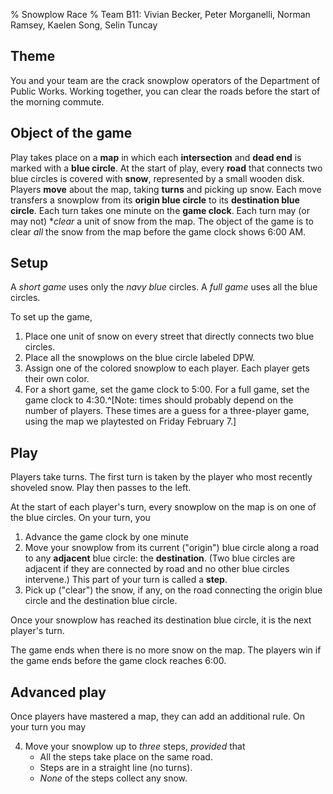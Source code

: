 % Snowplow Race
% Team B11: Vivian Becker, Peter Morganelli, Norman Ramsey, Kaelen Song, Selin Tuncay

## Theme

You and your team are the crack snowplow operators of the Department of Public Works.
Working together, you can clear the roads before the start of the morning commute.

## Object of the game

Play takes place on a **map** in which each **intersection** and **dead end** is marked with a **blue circle**.
At the start of play, every **road** that connects two blue circles is covered with **snow**, represented by a small wooden disk.
Players **move** about the map, taking **turns** and picking up snow.
Each move transfers a snowplow from its **origin blue circle** to its **destination blue circle**.
Each turn takes one minute on the **game clock**.
Each turn may (or may not) **clear* a unit of snow from the map.
The object of the game is to clear _all_ the snow from the map before the game clock shows 6:00 AM.

## Setup

A *short game* uses only the _navy blue_ circles.
A *full game* uses all the blue circles.

To set up the game, 

1. Place one unit of snow on every street that directly connects two blue circles.
2. Place all the snowplows on the blue circle labeled DPW.
3. Assign one of the colored snowplow to each player.  Each player gets their own color.
3. For a short game, set the game clock to 5:00.  For a full game, set the game clock to 4:30.^[Note: times should probably depend on the number of players.  These times are a guess for a three-player game, using the map we playtested on Friday February 7.]

## Play

Players take turns.  The first turn is taken by the player who most recently shoveled snow.
Play then passes to the left.

At the start of each player's turn, every snowplow on the map is on one of the blue circles.
On your turn, you

1. Advance the game clock by one minute
1. Move your snowplow from its current ("origin") blue circle along a road to any **adjacent** blue circle: the **destination**.  (Two blue circles are adjacent if they are connected by road and no other blue circles intervene.)  This part of your turn is called a **step**.
1. Pick up ("clear") the snow, if any, on the road connecting the origin blue circle and the destination blue circle.

Once your snowplow has reached its destination blue circle, it is the next player's turn.

The game ends when there is no more snow on the map.  The players win if the game ends before the game clock reaches 6:00.

## Advanced play

Once players have mastered a map, they can add an additional rule.
On your turn you may

4. Move your snowplow up to *three* steps, *provided* that
    - All the steps take place on the same road.
    - Steps are in a straight line (no turns).
    - *None* of the steps collect any snow.
    




